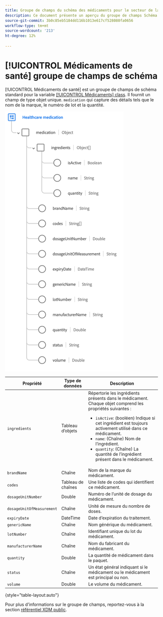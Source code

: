 ```yaml
---
title: Groupe de champs du schéma des médicaments pour le secteur de la santé
description: Ce document présente un aperçu du groupe de champs Schéma des médicaments pour les soins de santé .
source-git-commit: 3b0c85eb5184dd116b1013e617cf528080fa0656
workflow-type: tm+mt
source-wordcount: '213'
ht-degree: 12%

---
```


# [!UICONTROL Médicaments de santé] groupe de champs de schéma

[!UICONTROL Médicaments de santé] est un groupe de champs de schéma standard pour la variable [[!UICONTROL Médicaments] class](../../classes/medication.md). Il fournit un champ de type objet unique. `medication` qui capture des détails tels que le nom de la marque, le numéro de lot et la quantité.

![](../../images/field-groups/healthcare-medication.png)

| Propriété | Type de données | Description |
| --- | --- | --- |
| `ingredients` | Tableau d’objets | Répertorie les ingrédients présents dans le médicament. Chaque objet comprend les propriétés suivantes : <ul><li>`isActive`: (booléen) Indique si cet ingrédient est toujours activement utilisé dans ce médicament.</li><li>`name`: (Chaîne) Nom de l’ingrédient.</li><li>`quantity`: (Chaîne) La quantité de l’ingrédient présent dans le médicament.</li></ul> |
| `brandName` | Chaîne | Nom de la marque du médicament. |
| `codes` | Tableau de chaînes | Une liste de codes qui identifient ce médicament. |
| `dosageUnitNumber` | Double | Numéro de l’unité de dosage du médicament. |
| `dosageUnitOfMeasurement` | Chaîne | Unité de mesure du nombre de doses. |
| `expiryDate` | DateTime | Date d’expiration du traitement. |
| `genericName` | Chaîne | Nom générique du médicament. |
| `lotNumber` | Chaîne | Identifiant unique du lot du médicament. |
| `manufacturerName` | Chaîne | Nom du fabricant du médicament. |
| `quantity` | Double | La quantité de médicament dans le paquet. |
| `status` | Chaîne | Un état général indiquant si le médicament ou le médicament est principal ou non. |
| `volume` | Double | Le volume du médicament. |

{style=&quot;table-layout:auto&quot;}

Pour plus d’informations sur le groupe de champs, reportez-vous à la section [référentiel XDM public](https://github.com/adobe/xdm/blob/master/components/fieldgroups/medication/healthcare-medication.schema.json).
